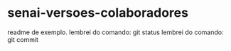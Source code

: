 # senai-versoes-colaboradores

readme de exemplo.
lembrei do comando: git status
lembrei do comando: git commit

